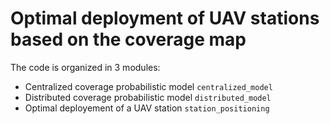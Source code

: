 # Optimal deployment of UAV stations based on the coverage map


The code is organized in 3 modules:

- Centralized coverage probabilistic model `centralized_model`
- Distributed  coverage probabilistic model `distributed_model`
- Optimal deployement of a UAV station `station_positioning`
